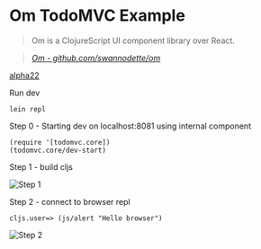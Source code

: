 
# Om TodoMVC Example

> Om is a ClojureScript UI component library over React.

> _[Om - github.com/swannodette/om](http://github.com/swannodette/om)_

[alpha22](https://clojars.org/org.omcljs/om)

Run dev

~~~
lein repl
~~~

Step 0 - Starting dev on localhost:8081 using internal component

~~~
(require '[todomvc.core])
(todomvc.core/dev-start)
~~~

Step 1 - build cljs

![Step 1](https://raw.githubusercontent.com/griffio/griffio.github.io/master/public/clojure-build.png)

Step 2 - connect to browser repl

~~~
cljs.user=> (js/alert "Hello browser")
~~~

![Step 2](https://raw.githubusercontent.com/griffio/griffio.github.io/master/public/clojure-brepl.png)
